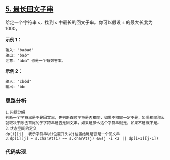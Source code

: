 ## [5. 最长回文子串](https://leetcode-cn.com/problems/longest-palindromic-substring/)

给定一个字符串 `s`，找到 `s` 中最长的回文子串。你可以假设 `s` 的最大长度为 1000。

**示例 1：**

```
输入: "babad"
输出: "bab"
注意: "aba" 也是一个有效答案。
```

**示例 2：**

```
输入: "cbbd"
输出: "bb
```

### 思路分析

```
1.问题分解
判断一个字符串是不是回文串，先判断首位字符是否相同，如果不相同一定不是，如果相同那么就取决于除去首尾的子字符串是否是回文串，如果是那么这个字符串就是，如果不是就不是。
2.状态空间的定义
dp[i][j]  表示字符串以i位置开头以j位置结尾是否是一个回文串
3.dp[i][j] = s.charAt(i) == s.charAt(j) &&(j -i <2 || dp[i+1][j-1])
```

### 代码实现

